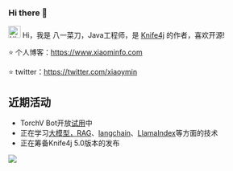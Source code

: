 ### Hi there 👋

<!--
**xiaoymin/xiaoymin** is a ✨ _special_ ✨ repository because its `README.md` (this file) appears on your GitHub profile.

Here are some ideas to get you started:

- 🔭 I’m currently working on ...
- 🌱 I’m currently learning ...
- 👯 I’m looking to collaborate on ...
- 🤔 I’m looking for help with ...
- 💬 Ask me about ...
- 📫 How to reach me: ...
- 😄 Pronouns: ...
- ⚡ Fun fact: ...
-->

<img src='https://qpluspicture.oss-cn-beijing.aliyuncs.com/6LjjQA/Hi.gif' alt='Hi' width="24"/> Hi，我是 八一菜刀，Java工程师，是 [Knife4j](https://doc.xiaominfo.com/) 的作者，喜欢开源!

⭐️ 个人博客：https://www.xiaominfo.com

⭐️ twitter：https://twitter.com/xiaoymin

## 近期活动
- TorchV Bot开放[试用](https://www.luxiangdong.com/2024/01/25/lanuch-1/?utm_source=xiaoymin)中
- 正在学习[大模型，RAG](https://www.xiaominfo.com/categories/%E5%A4%A7%E6%A8%A1%E5%9E%8B/)、[langchain](https://api.python.langchain.com/en/latest/api_reference.html)、[LlamaIndex](https://docs.llamaindex.ai/en/latest/index.html)等方面的技术
- 正在筹备Knife4j 5.0版本的发布

![](https://github-readme-stats.vercel.app/api?username=xiaoymin)
